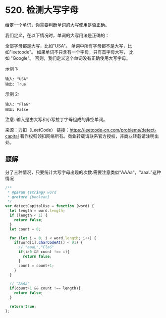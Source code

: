 # 520. 检测大写字母
给定一个单词，你需要判断单词的大写使用是否正确。

我们定义，在以下情况时，单词的大写用法是正确的：

全部字母都是大写，比如"USA"。
单词中所有字母都不是大写，比如"leetcode"。
如果单词不只含有一个字母，只有首字母大写， 比如 "Google"。
否则，我们定义这个单词没有正确使用大写字母。

示例 1:

    输入: "USA"
    输出: True
示例 2:

    输入: "FlaG"
    输出: False
注意: 输入是由大写和小写拉丁字母组成的非空单词。

来源：力扣（LeetCode）
链接：https://leetcode-cn.com/problems/detect-capital
著作权归领扣网络所有。商业转载请联系官方授权，非商业转载请注明出处。

## 题解
分了三种情况，只要统计大写字母出现的次数.需要注意类似“AAAa"，"aaaL"这种情况
```js
/**
 * @param {string} word
 * @return {boolean}
 */
var detectCapitalUse = function (word) {
  let length = word.length;
  if (length < 1) {
    return false;
  }
  let count = 0;

  for (let i = 0; i < word.length; i++) {
    if(word[i].charCodeAt() < 91) {
      // "aaaL","FlaG"
      if(i>0 && count !== i){
        return false;
      }
      count = count+1;
    }
  }

  // “AAAa"
  if(count>1 && count !== length){
    return false;
  }

  return true;
};
```
